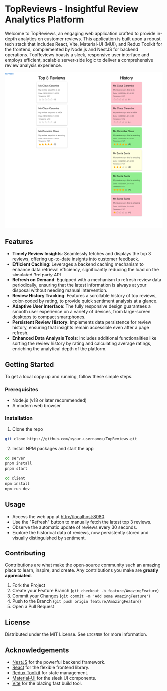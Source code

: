 # TopReviews - Insightful Review Analytics Platform

Welcome to TopReviews, an engaging web application crafted to provide in-depth analytics on customer reviews. This application is built upon a robust tech stack that includes React, Vite, Material-UI (MUI), and Redux Toolkit for the frontend, complemented by Node.js and NestJS for backend operations. TopReviews boasts a sleek, responsive user interface and employs efficient, scalable server-side logic to deliver a comprehensive review analysis experience.

![img.png](img.png)

## Features

- **Timely Review Insights**: Seamlessly fetches and displays the top 3 reviews, offering up-to-date insights into customer feedback.
- **Efficient Caching**: Leverages a backend caching mechanism to enhance data retrieval efficiency, significantly reducing the load on the simulated 3rd party API.
- **Refresh on Demand**: Equipped with a mechanism to refresh review data periodically, ensuring that the latest information is always at your disposal without needing manual intervention.
- **Review History Tracking**: Features a scrollable history of top reviews, color-coded by rating, to provide quick sentiment analysis at a glance.
- **Adaptive User Interface**: The fully responsive design guarantees a smooth user experience on a variety of devices, from large-screen desktops to compact smartphones.
- **Persistent Review History**: Implements data persistence for review history, ensuring that insights remain accessible even after a page refresh.
- **Enhanced Data Analysis Tools**: Includes additional functionalities like sorting the review history by rating and calculating average ratings, enriching the analytical depth of the platform.

## Getting Started

To get a local copy up and running, follow these simple steps.

### Prerequisites

- Node.js (v18 or later recommended)
- A modern web browser

### Installation

1. Clone the repo
```zsh
git clone https://github.com/<your-username>/TopReviews.git
```
2. Install NPM packages and start the app
```zsh
cd server
pnpm install
pnpm start
```
```zsh
cd client
npm install
npm run dev
```

## Usage

- Access the web app at [http://localhost:8080](http://localhost:8080).
- Use the "Refresh" button to manually fetch the latest top 3 reviews.
- Observe the automatic update of reviews every 30 seconds.
- Explore the historical data of reviews, now persistently stored and visually distinguished by sentiment.

## Contributing

Contributions are what make the open-source community such an amazing place to learn, inspire, and create. Any contributions you make are **greatly appreciated**.

1. Fork the Project
2. Create your Feature Branch (`git checkout -b feature/AmazingFeature`)
3. Commit your Changes (`git commit -m 'Add some AmazingFeature'`)
4. Push to the Branch (`git push origin feature/AmazingFeature`)
5. Open a Pull Request

## License

Distributed under the MIT License. See `LICENSE` for more information.

## Acknowledgements

- [NestJS](https://nestjs.com/) for the powerful backend framework.
- [React](https://reactjs.org/) for the flexible frontend library.
- [Redux Toolkit](https://redux-toolkit.js.org/) for state management.
- [Material-UI](https://mui.com/) for the sleek UI components.
- [Vite](https://vitejs.dev/) for the blazing fast build tool.
